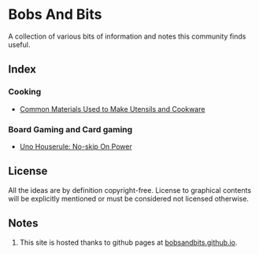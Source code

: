 # Bobs And Bits

A collection of various bits of information and notes this community finds useful.

## Index

### Cooking

- [Common Materials Used to Make Utensils and Cookware](cooking/CommonMaterialsUtensilsCookware.md)

### Board Gaming and Card gaming

- [Uno Houserule: No-skip On Power](BoardAndCardGaming/UnoHouserulesNoSkipOnPower.md)

## License

All the ideas are by definition copyright-free. License to graphical contents will be explicitly mentioned or must be considered not licensed otherwise.

## Notes

1. This site is hosted thanks to github pages at [bobsandbits.github.io](https://bobsandbits.github.io).
